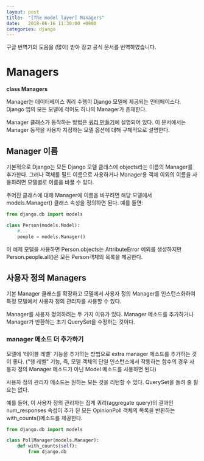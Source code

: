 ```yaml
---
layout: post
title:  "[The model layer] Managers"
date:   2018-06-16 11:30:00 +0900
categories: django
---
```


구글 번역기의 도움을 (많이) 받아 장고 공식 문서를 번역하였습니다.

# Managers

**class Managers**

Manager는 데이터베이스 쿼리 수행이 Django 모델에 제공되는 인터페이스다. Django 앱의 모든 모델에 적어도 하나의 Manager가 존재한다.

Manager 클래스가 동작하는 방법은 [쿼리 만들기](https://docs.djangoproject.com/ko/2.0/topics/db/queries/)에 설명되어 있다. 이 문서에서는 Manager 동작을 사용자 지정하는 모델 옵션에 대해 구체적으로 설명한다. 

## Manager 이름

기본적으로 Django는 모든 Django 모델 클래스에 objects라는 이름의 Manager를 추가한다. 그러나 객체를 필드 이름으로 사용하거나 Manager용 객체 이외의 이름을 사용하려면 모델별로 이름을 바꿀 수 있다.

주어진 클래스에 대해 Manager에 이름을 바꾸려면 해당 모델에서 models.Manager() 클래스 속성을 정의하면 된다. 예를 들면:

```python
from django.db import models

class Person(models.Model):
	#...
	people = models.Manager()
```

이 예제 모델을 사용하면 Person.objects는 AttributeError 예외를 생성하지만 Person.people.all()은 모든 Person객체의 목록을 제공한다.

## 사용자 정의 Managers

기본 Manager 클래스를 확장하고 모델에서 사용자 정의 Manager를 인스턴스화하여 특정 모델에서 사용자 정의 관리자를 사용할 수 있다.

Manager를 사용자 정의하려는 두 가지 이유가 있다. Manager 메소드를 추가하거나 Manager가 반환하는 초기 QuerySet을 수정하는 것이다.

### manager 메소드 더 추가하기

모델에 '테이블 레벨' 기능을 추가하는 방법으로 extra manager 메소드를 추가하는 것이 좋다. ("행 레벨" 기능, 즉, 모델 객체의 단일 인스턴스에서 작동하는 함수의 경우 사용자 정의 Manager 메소드가 아닌 Model 메소드를 사용하면 된다)

사용자 정의 관리자 메소드는 원하는 모든 것을 리턴할 수 있다. QuerySet을 돌려 줄 필요는 없다.

예를 들어, 이 사용자 정의 관리자는 집계 쿼리(aggregate query)의 결과인 num_responses 속성이 추가 된 모든 OpinionPoll 객체의 목록을 반환하는 with_counts()메소드를 제공한다.

```python
from django.db import models

class PollManager(models.Manager):
	def with_counts(self):
		from django.db
```